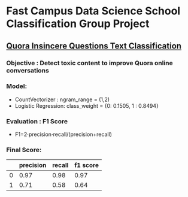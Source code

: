 # Fast Campus Data Science School Classification Group Project   
## [Quora Insincere Questions Text Classification](https://www.kaggle.com/c/quora-insincere-questions-classification)   
   
### Objective : Detect toxic content to improve Quora online conversations   

### Model:  
- CountVectorizer : ngram_range = (1,2)   
- Logistic Regression: class_weight = {0: 0.1505, 1 : 0.8494}    

### Evaluation : F1 Score  
- F1=2⋅precision⋅recall/(precision+recall)  

### Final Score: 
| &nbsp;| precision | recall | f1 score |
|-|-|-|-|
| 0 | 0.97 |  0.98 | 0.97 |
| 1 | 0.71 | 0.58 | 0.64 |
